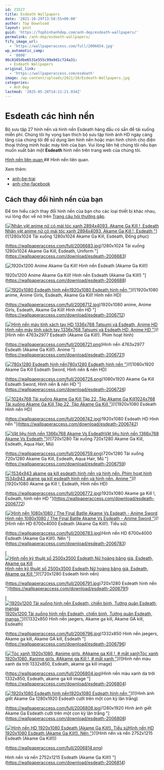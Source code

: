 ```yaml
---
id: 23527
title: Esdeath Wallpapers
date: '2021-10-29T13:50:55+00:00'
author: Top Download
layout: post
guid: 'https://Tophinhanhdep.com/anh-dep/esdeath-wallpapers/'
permalink: /anh-dep/esdeath-wallpapers/
fifu_image_url:
  - 'https://wallpaperaccess.com/full/2006654.jpg'
wp_automatic_camp:
  - '8098'
96c8185dbe6531e555c99a9d1c724a31:
  - Esdeath Wallpapers
original_link:
  - 'https://wallpaperaccess.com/esdeath'
image: /wp-content/uploads/2021/10/Esdeath-Wallpapers.jpg
categories:
  - Ảnh Đẹp
lastmod: '2025-05-28T14:21:21.934Z'
---
```

# Esdeath các hình nền

Bộ sưu tập 27 hình nền và hình nền Esdeath hàng đầu có sẵn để tải xuống miễn phí. Chúng tôi hy vọng bạn thích bộ sưu tập hình ảnh HD ngày càng tăng của chúng tôi để sử dụng làm hình nền hoặc màn hình chính cho điện thoại thông minh hoặc máy tính của bạn. Vui lòng liên hệ chúng tôi nếu bạn muốn xuất bản một **Esdeath** hình nền trên trang web của chúng tôi.

[Hình nền liên quan ](#related) ## Hình nền liên quan.

   
 Xem thêm:

   
- [anh-be-trai](https://tophinhanhdep.com/hinh-anh-de-thuong/anh-be-trai/)
- [anh-che-facebook](https://tophinhanhdep.com/anh-che/anh-che-facebook/)

## Cách thay đổi hình nền của bạn

Để tìm hiểu cách thay đổi hình nền của bạn cho các loại thiết bị khác nhau, vui lòng đọc về nó trên [Trang câu hỏi thường gặp](https://tophinhanhdep.com/faq/).

  
[[![Nhân vật anime nữ có mái tóc xanh 2894x4093, Akame Ga Kill !, Esdeath](https://wallpaperaccess.com/full/2006654.jpg)Nhân vật anime nữ có mái tóc xanh 2894x4093, Akame Ga Kill !, Esdeath "](https://wallpaperaccess.com/download/esdeath-2006654)](![1280x1024 Tải xuống 1280x1024 Akame Ga Kill, Esdeath, Đồng phục)

(https://wallpaperaccess.com/full/2006683.jpg)1280x1024 Tải xuống 1280x1024 Akame Ga Kill, Esdeath, Uniform "](https://wallpaperaccess.com/download/esdeath-2006683)

[![1920x1200 Anime Akame Ga Kill!  Hình nền Esdeath (Akame Ga Kill!)](https://wallpaperaccess.com/full/2006688.jpg)

1920x1200 Anime Akame Ga Kill! Hình nền Esdeath (Akame Ga Kill!) "](https://wallpaperaccess.com/download/esdeath-2006688)

[[![1920x1080 Esdeath hình nền](https://wallpaperaccess.com/full/2006691.jpg)1920x1080 Esdeath hình nền "](https://wallpaperaccess.com/download/esdeath-2006691)](![1920x1080 anime, Anime Girls, Esdeath, Akame Ga Kill!  Hình nền HD)

(https://wallpaperaccess.com/full/2006712.jpg)1920x1080 anime, Anime Girls, Esdeath, Akame Ga Kill! Hình nền HD "](https://wallpaperaccess.com/download/esdeath-2006712)

[[![Hình nền máy tính xách tay HD 1336x768 Tatsumi và Esdeath, Anime HD](https://wallpaperaccess.com/full/2006716.jpg)Hình nền máy tính xách tay 1336x768 Tatsumi và Esdeath HD, Anime HD "](https://wallpaperaccess.com/download/esdeath-2006716)](![Hình nền 4763x2977 Esdeath (Akame Ga Kill!).  Phim hoạt hình)

(https://wallpaperaccess.com/full/2006721.png)Hình nền 4763x2977 Esdeath (Akame Ga Kill!). Anime "](https://wallpaperaccess.com/download/esdeath-2006721)

[[![780x1280 Esdeath hình nền](https://wallpaperaccess.com/full/2006723.jpg)780x1280 Esdeath hình nền "](https://wallpaperaccess.com/download/esdeath-2006723)](![1080x1920 Akame Ga Kill Esdeath Sword, Hình nền & nền HD)

(https://wallpaperaccess.com/full/2006726.png)1080x1920 Akame Ga Kill Esdeath Sword, Hình nền &amp; nền HD "](https://wallpaperaccess.com/download/esdeath-2006726)

[[![1024x768 Tải xuống Akame Ga Kill Tập 22, Tập Akame Ga Kill](https://wallpaperaccess.com/full/2006738.jpg)1024x768 Tải xuống Akame Ga Kill Tập 22, Tập Akame Ga Kill "](https://wallpaperaccess.com/download/esdeath-2006738)](![1920x1080 Esdeath Hình nền HD)

(https://wallpaperaccess.com/full/2006742.jpg)1920x1080 Esdeath HD Hình nền "](https://wallpaperaccess.com/download/esdeath-2006742)

[[![Vật liệu hình nền 1366x768 Akame Vs Esdeath](https://wallpaperaccess.com/full/2006757.png)Vật liệu hình nền 1366x768 Akame Vs Esdeath "](https://wallpaperaccess.com/download/esdeath-2006757)](![720x1280 Tải xuống 720x1280 Akame Ga Kill, Esdeath, Aqua Hair, Mũ)

(https://wallpaperaccess.com/full/2006759.png)720x1280 Tải xuống 720x1280 Akame Ga Kill, Esdeath, Aqua Hair, Mũ "](https://wallpaperaccess.com/download/esdeath-2006759)

[[![1534x943 akame ga kill esdeath hình nền và hình nền.  Phim hoạt hình](https://wallpaperaccess.com/full/2006768.jpg)1534x943 akame ga kill esdeath hình nền và hình nền. Anime "](https://wallpaperaccess.com/download/esdeath-2006768)](![1920x1080 Akame ga Kill !, Esdeath, Hình nền HD)

(https://wallpaperaccess.com/full/2006772.jpg)1920x1080 Akame ga Kill !, Esdeath, hình nền HD "](https://wallpaperaccess.com/download/esdeath-2006772)

[[![Hình nền 1080x1080 / The Final Batlle Akame Vs Esdeath - Anime Sword](https://wallpaperaccess.com/full/2006781.jpg)Hình nền 1080x1080 / The Final Batlle Akame Vs Esdeath - Anime Sword "](https://wallpaperaccess.com/download/esdeath-2006781)](![Hình nền HD 6700x4000 Esdeath (Akame Ga Kill!).  Tiểu sử)

(https://wallpaperaccess.com/full/2006783.jpg)Hình nền HD 6700x4000 Esdeath (Akame Ga Kill!). Nền "](https://wallpaperaccess.com/download/esdeath-2006783)

[[![Hình nền kỹ thuật số 2500x3500 Esdeath Nữ hoàng băng giá, Esdeath, Akame ga Kill](https://wallpaperaccess.com/full/2006788.jpg)Hình nền kỹ thuật số 2500x3500 Esdeath Nữ hoàng băng giá, Esdeath, Akame ga Kill "](https://wallpaperaccess.com/download/esdeath-2006788)](![720x1280 Esdeath hình nền)

(https://wallpaperaccess.com/full/2006791.jpg)720x1280 Esdeath hình nền "](https://wallpaperaccess.com/download/esdeath-2006791)

[[![1920x1200 Tải xuống hình nền Esdeath, chiến binh, Tướng quân Esdeath, manga](https://wallpaperaccess.com/full/2006794.jpg)1920x1200 Tải xuống hình nền Esdeath, chiến binh, Tướng quân Esdeath, manga "](https://wallpaperaccess.com/download/esdeath-2006794)](![1332x850 Hình nền jaegers, Akame ga kill, Akame GA kill, Esdeath)

(https://wallpaperaccess.com/full/2006796.jpg)1332x850 Hình nền jaegers, Akame ga kill, Akame GA kill, Esdeath "](https://wallpaperaccess.com/download/esdeath-2006796)

[[![Tóc xanh 1920x1080, #anime girls, #Akame ga Kill !, # mắt xanh](https://wallpaperaccess.com/full/2006802.jpg)Tóc xanh 1920x1080, #anime girls, #Akame ga Kill !, # mắt xanh "](https://wallpaperaccess.com/download/esdeath-2006802)](![Hình nền màu xanh da trời 1332x850, Esdeath, akame ga kill image)

(https://wallpaperaccess.com/full/2006804.jpg)Hình nền màu xanh da trời 1332x850, Esdeath, akame ga kill image "](https://wallpaperaccess.com/download/esdeath-2006804)

[[![1920x1080 Esdeath hình nền](https://wallpaperaccess.com/full/2006806.jpg)1920x1080 Esdeath hình nền "](https://wallpaperaccess.com/download/esdeath-2006806)](![Hình ảnh giết Akame Ga 1280x1920 Esdeath cưỡi trên một con kỳ lân trắng)

(https://wallpaperaccess.com/full/2006808.jpg)1280x1920 Hình ảnh giết Akame Ga Esdeath cưỡi trên một con kỳ lân trắng "](https://wallpaperaccess.com/download/esdeath-2006808)

[[![Hình nền HD 1920x1080 Esdeath (Akame Ga Kill!).  Tiểu sử](https://wallpaperaccess.com/full/2006813.jpg)Hình nền HD 1920x1080 Esdeath (Akame Ga Kill!). Nền "](https://wallpaperaccess.com/download/esdeath-2006813)](![Hình nền và nền 2752x1215 Esdeath (Akame Ga Kill!))

(https://wallpaperaccess.com/full/2006814.png)

Hình nền và nền 2752x1215 Esdeath (Akame Ga Kill!) "](https://wallpaperaccess.com/download/esdeath-2006814)
